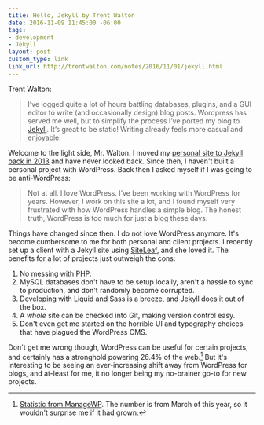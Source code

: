 ```yaml
---
title: Hello, Jekyll by Trent Walton
date: 2016-11-09 11:45:00 -06:00
tags:
- development
- Jekyll
layout: post
custom_type: link
link_url: http://trentwalton.com/notes/2016/11/01/jekyll.html
---
```


Trent Walton:

> I’ve logged quite a lot of hours battling databases, plugins, and a GUI editor to write (and occasionally design) blog posts. Wordpress has served me well, but to simplify the process I’ve ported my blog to [Jekyll](https://jekyllrb.com/). It’s great to be static! Writing already feels more casual and enjoyable.

Welcome to the light side, Mr. Walton. I moved my [personal site to Jekyll back in 2013](https://ttimsmith.com/2013/08/moving-over-to-jekyll) and have never looked back. Since then, I haven't built a personal project with WordPress. Back then I asked myself if I was going to be anti-WordPress:

> Not at all. I love WordPress. I’ve been working with WordPress for years. However, I work on this site a lot, and I found myself very frustrated with how WordPress handles a simple blog. The honest truth, WordPress is too much for just a blog these days.

Things have changed since then. I do not love WordPress anymore. It's become cumbersome to me for both personal and client projects. I recently set up a client with a Jekyll site using [SiteLeaf](https://www.siteleaf.com/), and she loved it. The benefits for a lot of projects just outweigh the cons:

1. No messing with PHP.
2. MySQL databases don't have to be setup locally, aren't a hassle to sync to production, and don't randomly become corrupted.
3. Developing with Liquid and Sass is a breeze, and Jekyll does it out of the box.
4. A *whole* site can be checked into Git, making version control easy.
5. Don't even get me started on the horrible UI and typography choices that have plagued the WordPress CMS.

Don't get me wrong though, WordPress can be useful for certain projects, and certainly has a stronghold powering 26.4% of the web.[^web] But it's interesting to be seeing an ever-increasing shift away from WordPress for blogs, and at-least for me, it no longer being my no-brainer go-to for new projects.

[^web]: [Statistic from ManageWP](https://managewp.com/statistics-about-wordpress-usage). The number is from March of this year, so it wouldn't surprise me if it had grown.
